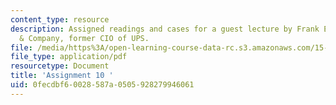 ```yaml
---
content_type: resource
description: Assigned readings and cases for a guest lecture by Frank Erbrick, McKinsey
  & Company, former CIO of UPS.
file: /media/https%3A/open-learning-course-data-rc.s3.amazonaws.com/15-598-it-and-business-transformation-spring-2003/0fecdbf60028587a0505928279946061_assignment9.pdf
file_type: application/pdf
resourcetype: Document
title: 'Assignment 10 '
uid: 0fecdbf6-0028-587a-0505-928279946061
---
```

